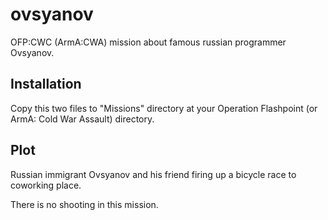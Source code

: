 # ovsyanov

OFP:CWC (ArmA:CWA) mission about famous russian programmer Ovsyanov.

## Installation

Copy this two files to "Missions" directory at your Operation Flashpoint (or ArmA: Cold War Assault) directory.

## Plot

Russian immigrant Ovsyanov and his friend firing up a bicycle race to coworking place.

There is no shooting in this mission.
